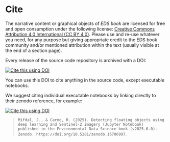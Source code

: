 
# Cite

The narrative content or graphical objects of _EDS book_ are licensed for free and open consumption under the following license: [Creative Commons Attribution 4.0 International (CC BY 4.0)](https://creativecommons.org/licenses/by/4.0/). 
Please use and re-use whatever you need, for any purpose but giving appropriate credit to the EDS book community and/or mentioned attribution within the text (usually visible at the end of a section page).

Every release of the source code repository is archived with a DOI:

[![Cite this using DOI](https://zenodo.org/badge/374708612.svg)](https://doi.org/10.5281/zenodo.5918931)

You can use this DOI to cite anything in the source code, except executable notebooks.

We suggest citing individual executable notebooks by linking directly to their zenodo reference, for example:

[![Cite this using DOI](https://zenodo.org/badge/493600192.svg)](https://doi.org/10.5281/zenodo.8308843)

> `Mifdal, J., & Carmo, R. (2025). Detecting floating objects using deep learning and Sentinel-2 imagery (Jupyter Notebook) published in the Environmental Data Science book (v2025.6.0). Zenodo. https://doi.org/10.5281/zenodo.15706997`.